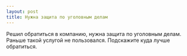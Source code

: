 ```yaml
---
layout: post 
title: Нужна защита по уголовным делам 
--- 
```

Решил обратиться в компанию, нужна защита по уголовным делам. Раньше такой услугой не пользовался. Подскажите куда лучше обратиться.
